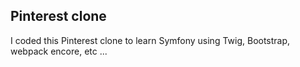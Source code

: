 ## Pinterest clone

I coded this Pinterest clone to learn Symfony using Twig, Bootstrap, webpack encore, etc ...
